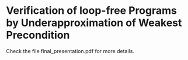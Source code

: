 # Verification of loop-free Programs by Underapproximation of Weakest Precondition

Check the file final_presentation.pdf for more details.
